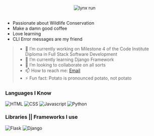<div align="center">
<img src="https://payload.cargocollective.com/1/3/113835/13796424/Caracal_Run_Cycle_Chalk_Black.gif" alt="lynx run"/>
</div>
<br>

- Passionate about Wildlife Conservation
- Make a damn good coffee
- Love learning
- CLI Error messages are my friend

> - 🔭 I’m currently working on Milestone 4 of the Code Institute Diploma in Full Stack Software Development
> - 🌱 I’m currently learning Django Framework
> - 👯 I’m looking to collaborate on all sorts
> - 📫 How to reach me: [Email](jim.lynx@gmail.com)
> - ⚡ Fun fact: Potato is pronounced potato, not potato

### Languages I Know

![HTML](https://img.shields.io/static/v1?label=HTML&message=5&color=E34F26&style=for-the-badge&logo=html5)
![CSS](https://img.shields.io/static/v1?label=CSS&message=3&color=1572B6&style=for-the-badge&logo=css3)
![Javascript](https://img.shields.io/static/v1?label=JavaScript&message=ES8&style=for-the-badge&color=F7DF1E&logo=JavaScript)
![Python](https://img.shields.io/static/v1?label=Python&style=for-the-badge&message=3&color=3776AB&logo=PYTHON)

### Libraries || Frameworks I use

![Flask](https://img.shields.io/static/v1?label=Flask&style=for-the-badge&message=1.1.2&color=181717&logo=flask)
![Django](https://img.shields.io/static/v1?label=Django&style=for-the-badge&message=3.1&color=092E20&logo=django)
